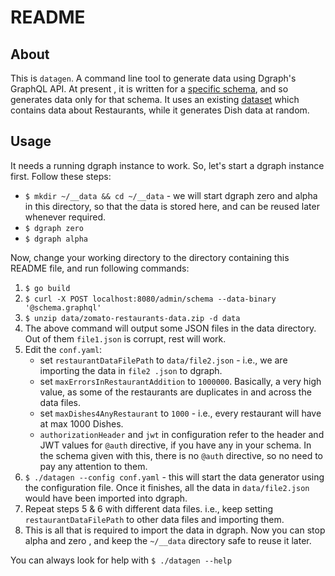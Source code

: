 # README

## About

This is `datagen`. A command line tool to generate data using Dgraph's GraphQL API. At present , it
is written for a [specific schema](schema.graphql), and so generates data only for that schema. It
uses an existing [dataset](data/zomato-restaurants-data.zip) which contains data about Restaurants,
while it generates Dish data at random.

## Usage

It needs a running dgraph instance to work. So, let's start a dgraph instance first. Follow these
steps:

- `$ mkdir ~/__data && cd ~/__data` - we will start dgraph zero and alpha in this directory, so that
  the data is stored here, and can be reused later whenever required.
- `$ dgraph zero`
- `$ dgraph alpha`

Now, change your working directory to the directory containing this README file, and run following
commands:

1. `$ go build`
2. `$ curl -X POST localhost:8080/admin/schema --data-binary '@schema.graphql'`
3. `$ unzip data/zomato-restaurants-data.zip -d data`
4. The above command will output some JSON files in the data directory. Out of them `file1.json` is
   corrupt, rest will work.
5. Edit the `conf.yaml`:
   - set `restaurantDataFilePath` to `data/file2.json` - i.e., we are importing the data in
     `file2 .json` to dgraph.
   - set `maxErrorsInRestaurantAddition` to `1000000`. Basically, a very high value, as some of the
     restaurants are duplicates in and across the data files.
   - set `maxDishes4AnyRestaurant` to `1000` - i.e., every restaurant will have at max 1000 Dishes.
   - `authorizationHeader` and `jwt` in configuration refer to the header and JWT values for `@auth`
     directive, if you have any in your schema. In the schema given with this, there is no `@auth`
     directive, so no need to pay any attention to them.
6. `$ ./datagen --config conf.yaml` - this will start the data generator using the configuration
   file. Once it finishes, all the data in `data/file2.json` would have been imported into dgraph.
7. Repeat steps 5 & 6 with different data files. i.e., keep setting `restaurantDataFilePath` to
   other data files and importing them.
8. This is all that is required to import the data in dgraph. Now you can stop alpha and zero , and
   keep the `~/__data` directory safe to reuse it later.

You can always look for help with `$ ./datagen --help`
